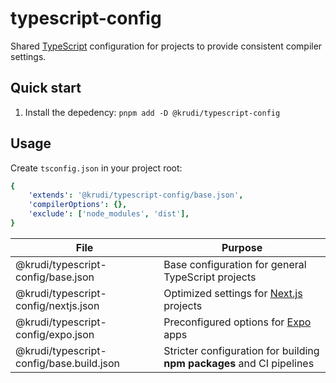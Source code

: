 # typescript-config

Shared [TypeScript](https://github.com/microsoft/TypeScript) configuration for
projects to provide consistent compiler settings.

## Quick start

1. Install the depedency: `pnpm add -D @krudi/typescript-config`

## Usage

Create `tsconfig.json` in your project root:

```yaml
{
    'extends': '@krudi/typescript-config/base.json',
    'compilerOptions': {},
    'exclude': ['node_modules', 'dist'],
}
```

| File                                     | Purpose                                                                      |
| ---------------------------------------- | ---------------------------------------------------------------------------- |
| @krudi/typescript-config/base.json       | Base configuration for general TypeScript projects                           |
| @krudi/typescript-config/nextjs.json     | Optimized settings for [Next.js](https://github.com/vercel/next.js) projects |
| @krudi/typescript-config/expo.json       | Preconfigured options for [Expo](https://github.com/expo/expo) apps          |
| @krudi/typescript-config/base.build.json | Stricter configuration for building **npm packages** and CI pipelines        |
